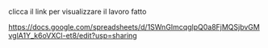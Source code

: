 clicca il link per visualizzare il lavoro fatto 

https://docs.google.com/spreadsheets/d/1SWnGImcqglpQ0a8FjMQSjbvGMvglA1Y_k6oVXCl-et8/edit?usp=sharing

